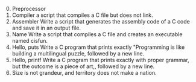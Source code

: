 0. Preprocessor 
1. Compiler  a script that compiles a C file but does not link.
2. Assembler  Write a script that generates the assembly code of a C code and save it in an output file.
3. Name  Write a script that compiles a C file and creates an executable named cisfun.
4. Hello, puts  Write a C program that prints exactly "Programming is like building a multilingual puzzle, followed by a new line.
5. Hello, printf  Write a C program that prints exactly with proper grammar, but the outcome is a piece of art,, followed by a new line.
6. Size is not grandeur, and territory does not make a nation.


